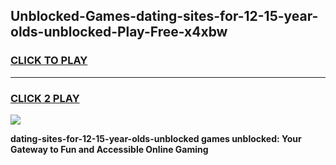 
## Unblocked-Games-dating-sites-for-12-15-year-olds-unblocked-Play-Free-x4xbw
<h3>
<a href="https://premium76.site?title=dating-sites-for-12-15-year-olds-unblocked&ref=18A1">CLICK TO PLAY</a></h3>
<hr>

<h3>
<a href="https://premium76.site?title=dating-sites-for-12-15-year-olds-unblocked&ref=18A1">CLICK 2 PLAY</a>
  
</h3>

<a href="https://premium76.site?title=dating-sites-for-12-15-year-olds-unblocked&ref=18A1"><img src="https://clearcache.store/games.png"></a>


**dating-sites-for-12-15-year-olds-unblocked games unblocked: Your Gateway to Fun and Accessible Online Gaming**
